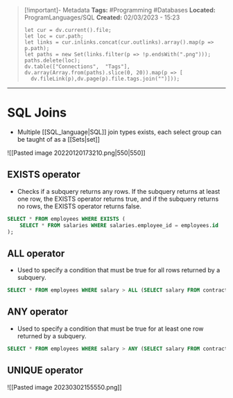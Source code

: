 > [!important]- Metadata
> **Tags:** #Programming #Databases 
> **Located:** ProgramLanguages/SQL
> **Created:** 02/03/2023 - 15:23
> ```dataviewjs
>let cur = dv.current().file;
>let loc = cur.path;
>let links = cur.inlinks.concat(cur.outlinks).array().map(p => p.path);
>let paths = new Set(links.filter(p => !p.endsWith(".png")));
>paths.delete(loc);
>dv.table(["Connections",  "Tags"], dv.array(Array.from(paths).slice(0, 20)).map(p => [
>   dv.fileLink(p),dv.page(p).file.tags.join("")]));
> ```

___
# SQL Joins
- Multiple [[SQL_language|SQL]] join types exists, each select group can be taught of as a [[Sets|set]]

![[Pasted image 20220120173210.png|550|550]]


## EXISTS operator
- Checks if a subquery returns any rows. If the subquery returns at least one row, the EXISTS operator returns true, and if the subquery returns no rows, the EXISTS operator returns false.
```sql
SELECT * FROM employees WHERE EXISTS (
    SELECT * FROM salaries WHERE salaries.employee_id = employees.id
);
```
## ALL operator
- Used to specify a condition that must be true for all rows returned by a subquery.
```sql
SELECT * FROM employees WHERE salary > ALL (SELECT salary FROM contractors);
```
## ANY operator
- Used to specify a condition that must be true for at least one row returned by a subquery.
```sql
SELECT * FROM employees WHERE salary > ANY (SELECT salary FROM contractors);
```

## UNIQUE operator

![[Pasted image 20230302155550.png]]
